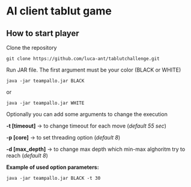 # AI client tablut game

## How to start player
Clone the repository
```
git clone https://github.com/luca-ant/tablutchallenge.git
```

Run JAR file. The first argument must be your color (BLACK or WHITE)

`
java -jar teampallo.jar BLACK
`

or

`
java -jar teampallo.jar WHITE
`



Optionally you can add some arguments to change the execution

**-t [timeout]** -> to change timeout for each move (*default 55 sec*)

**-p [core]** -> to set threading option (*default 8*)

**-d [max_depth]** -> to change max depth which min-max alghoritm try to reach (*default 8*)

**Example of used option parameters:**

`
java -jar teampallo.jar BLACK -t 30
`
